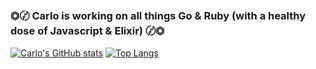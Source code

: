 ### ⏣〄 Carlo is working on all things Go & Ruby (with a healthy dose of Javascript & Elixir) 〄⏣

[![Carlo's GitHub stats](https://github-readme-stats.vercel.app/api?username=carlomunguia&show_icons=true&theme=panda)](https://github.com/anuraghazra/github-readme-stats)
[![Top Langs](https://github-readme-stats.vercel.app/api/top-langs/?username=carlomunguia&layout=compact&theme=panda)](https://github.com/anuraghazra/github-readme-stats)



<!--
**carlomunguia/carlomunguia** is a ✨ _special_ ✨ repository because its `README.md` (this file) appears on your GitHub profile.


